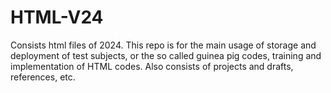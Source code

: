 # HTML-V24
Consists html files of 2024.
This repo is for the main usage of storage and deployment of test subjects, or the so called guinea pig codes, training and implementation of HTML codes. 
Also consists of projects and drafts, references, etc. 
